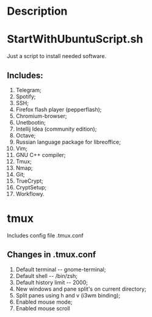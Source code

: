 # Description

# StartWithUbuntuScript.sh

Just a script to install needed software.

## Includes:

1. Telegram;
2. Spotify;
3. SSH;
4. Firefox flash player (pepperflash);
5. Chromium-browser;
6. Unetbootin;
7. Intellij Idea (community edition);
8. Octave;
9. Russian language package for libreoffice;
10. Vim;
11. GNU C++ compiler;
12. Tmux;
13. Nmap;
14. Git;
15. TrueCrypt;
16. CryptSetup;
17. Workflowy.

# tmux

Includes config file .tmux.conf

## Changes in .tmux.conf

1. Default terminal -- gnome-terminal;
2. Default shell -- /bin/zsh;
3. Default history limit -- 2000;
4. New windows and pane split's on current directory;
5. Split panes using h and v (i3wm binding);
6. Enabled mouse mode;
7. Enabled mouse scroll
